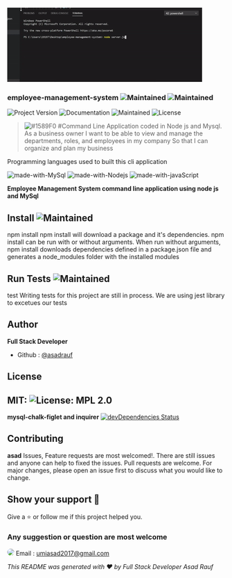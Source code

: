   ![Farmers Market Finder Demo](giffy.gif)        
### employee-management-system ![Maintained](https://img.shields.io/badge/ems-yellowgreen) ![Maintained](https://img.shields.io/badge/UNC-bootCamp-blue)
![Project Version](https://img.shields.io/badge/Version-version1.1-blue)  ![Documentation](https://img.shields.io/badge/Documentation-Yes-yellowgreen) ![Maintained](https://img.shields.io/badge/Maintained-Yes-yellowgreen)  ![License](https://img.shields.io/badge/License-MIT-green)

> ![#1589F0](https://placehold.it/15/1589F0/000000?text=+) #Command Line Application coded in Node js and Mysql. As a business owner I want to be able to view and manage the departments, roles, and employees in my company So that I can organize and plan my business

Programming languages used to built this cli application

![made-with-MySql](https://img.shields.io/badge/Made%20with-MySql-1f425f.svg)
![made-with-Nodejs](https://img.shields.io/badge/Made%20with-Nodejs-1f425f.svg)
![made-with-javaScript](https://img.shields.io/badge/Made%20with-javaScript-1f425f.svg)


**Employee Management System command line application using node js and MySql**

## Install  ![Maintained](https://img.shields.io/badge/npm-install-red)
npm install
npm install will download a package and it's dependencies. npm install can be run with or without arguments. When run without arguments, npm install downloads dependencies defined in a package.json file and generates a node_modules folder with the installed modules

## Run Tests  ![Maintained](https://img.shields.io/badge/npm-test-red)
test
Writing tests for this project are still in process. We are using jest library to excetues our tests

## Author
**Full Stack Developer**
- Github : [@asadrauf](https://github.com/asadrauf)

## License 
MIT: ![License: MPL 2.0](https://img.shields.io/badge/License-MPL%202.0-brightgreen.svg)
---
**mysql-chalk-figlet and inquirer** [![devDependencies Status](https://david-dm.org/dwyl/hapi-auth-jwt2/dev-status.svg)](https://david-dm.org/dwyl/hapi-auth-jwt2?type=dev)
## Contributing
**asad**
Issues, Feature requests are most welcomed!. There are still issues and anyone can help to fixed the issues. Pull requests are welcome. For major changes, please open an issue first to discuss what you would like to change.

## Show your support :pray:
Give a :star: or follow me if this project helped you.
### Any suggestion or question are most welcome
<img src="https://avatars1.githubusercontent.com/u/7818024?v=4"  style="border-radius: 18px" width="30px" style = "border: 2px solid green" /> Email : [umiasad2017@gmail.com](asadrauf)

*This README was generated with :heart: by Full Stack Developer Asad Rauf*



